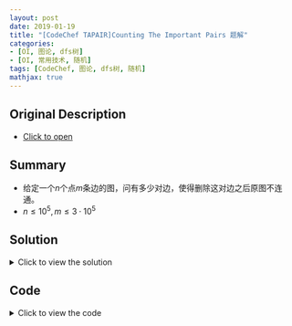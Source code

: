 ```yaml
---
layout: post
date: 2019-01-19
title: "[CodeChef TAPAIR]Counting The Important Pairs 题解"
categories:
- [OI, 图论, dfs树]
- [OI, 常用技术, 随机]
tags: [CodeChef, 图论, dfs树, 随机]
mathjax: true
---
```


## Original Description
- [Click to open](https://www.codechef.com/problems/TAPAIR)

## Summary
- 给定一个$n$个点$m$条边的图，问有多少对边，使得删除这对边之后原图不连通。
- $n\leq 10^5,m\leq 3\cdot 10^5$
<!-- more -->

## Solution
<details>
<summary>Click to view the solution</summary>
这题刚开始看到我的想法是分治的同时动态维护图中桥的数量~~但好像不太会~~

后来想了一个很巧妙的做法。我们求出原图的dfs树。显然如果我们删除的两条边中如果有一条是桥，那么另一条没有任何要求，我们先把这种情况特判掉，之后我们都不考虑删除桥的情况。

考虑我们删除的两条边有哪些可能。
- 两条边都是返祖边，因为原图dfs树的存在，这种删法不可能使原图不连通。
- 一条边是返祖边，一条边是树边。那么考虑拿掉这条返祖边后，我们要删的树边一定是桥。考虑如下操作：对于每条返祖边，我们给它赋予一个随机数作为权值。对于树边，它的权值是所有覆盖到它的返祖边的权值的异或和。这样，所有的桥的权值都是$0$，对于拿掉某条返祖边就是桥的那些树边，它们的权值一定和那条返祖边的权值是一样的，即这条树边仅被一条返祖边覆盖。因为是随机权值，所以出错概率很小。
- 两条边都是树边。割掉两条树边（不是桥的树边）使得原图不连通，则这两条树边在dfs树上要属于同一个“区域”，即它们被相同的返祖边覆盖。我们把所有的树边的权值丢到一个map里，然后对于某种权值的边如果有$x$条，则对答案贡献$\binom{x}{2}$

实测这样是会挂掉的，因为边太多导致出错概率增加。稍稍改进一下上述算法，给每条返祖边$10$个随机权值压成一个vector即可。
</details>

## Code
<details>
<summary>Click to view the code</summary>
```cpp
#include <bits/stdc++.h>
using namespace std;

#define LL long long
#define LB long double
#define uint unsigned int
#define ull unsigned long long
#define x first
#define y second
#define pb push_back
#define pf push_front
#define mp make_pair
#define Pair pair<int,int>
#define pLL pair<LL,LL>
#define pii pair<double,double>
#define LOWBIT(x) ((x) & (-x))
// #define LOCAL true

const int INF=2e9;
const LL LINF=2e16;
const int MOD=1e9+7;
const int magic=348;
const double eps=1e-10;
const double pi=acos(-1);

template<typename T> inline void Get (T &x)
{
	T res;bool f;char ch;
	while (!isdigit(ch=getchar()) && ch!='-') {}
	if (ch=='-') f=false,res=0; else f=true,res=ch-'0';
	while (isdigit(ch=getchar())) res=res*10+ch-'0';
	x=(f?res:-res);
}

template<typename T> inline void check_max(T &x,T y) {x=(x>y?x:y);}
template<typename T> inline void check_min(T &x,T y) {x=(x<y?x:y);}
template<typename T> inline T gcd(T x,T y) {return (!y)?x:gcd(y,x%y);}
template<typename T> inline T myabs(T x) {return (x>0)?x:-x;}
template<typename T> inline T add(T x) {if (x>=MOD) x-=MOD;return x;}
template<typename T> inline T sub(T x) {if (x<0) x+=MOD;return x;}
template<typename T> inline void Add(T x,T y) {x=add(x+y);}
template<typename T> inline void Sub(T x,T y) {x=sub(x-y);}

const int MAXN=3e5;

int n,m;

Pair edge[MAXN+48];
vector<int> v[MAXN+48];

inline int getanother(int ind,int x) {if (edge[ind].x==x) return edge[ind].y; else return edge[ind].x;}

map<vector<LL>,int> Mp;
LL mark[MAXN+48][15],xsum[MAXN+48][15];bool intree[MAXN+48];int depth[MAXN+48];
vector<LL> fv[MAXN+48];
map<vector<LL>,int> Mp2;

inline LL gen_rand()
{
	return ((1ll*rand())<<20)+((1ll*rand())<<10)+rand();
}

inline void dfs(int cur,int father)
{
	for (register int i=0;i<int(v[cur].size());i++)
	{
		int y=getanother(v[cur][i],cur);
		if (!depth[y]) depth[y]=depth[cur]+1,intree[v[cur][i]]=true,dfs(y,cur);
		else if (y!=father && depth[y]<depth[cur])
		{
			vector<LL> tmp;tmp.clear();
			for (register int k=0;k<=9;k++)
			{
				LL val=gen_rand();tmp.pb(val);
				mark[cur][k]^=val;mark[y][k]^=val;
			}
			Mp[tmp]=1;
		}
	}
}

inline void Dfs(int cur,int father)
{
	memcpy(xsum[cur],mark[cur],sizeof(mark[cur]));
	for (register int i=0;i<int(v[cur].size());i++)
		if (intree[v[cur][i]])
		{
			int y=getanother(v[cur][i],cur);
			if (y!=father)
			{
				Dfs(y,cur);
				for (register int k=0;k<=9;k++) xsum[cur][k]^=xsum[y][k];
			}
		}
}

int main ()
{
#ifdef LOCAL
	double T=clock();
	freopen ("a.in","r",stdin);
	freopen ("a.out","w",stdout);
	cerr<<"Running..."<<endl;
#endif
	srand(time(NULL));
	Get(n);Get(m);int x,y;
	for (register int i=1;i<=m;i++)
	{
		Get(x);Get(y);edge[i]=mp(x,y);
		v[x].pb(i);v[y].pb(i);
	}
	depth[1]=1;dfs(1,-1);Dfs(1,-1);int cnt=0;LL ans=0;
	for (register int i=2;i<=n;i++)
	{
		fv[i].clear();bool f=true;
		for (register int j=0;j<=9;j++) {fv[i].pb(xsum[i][j]);if (xsum[i][j]) f=false;}
		if (f) cnt++;
		if (Mp.find(fv[i])!=Mp.end()) ans++;
		Mp2[fv[i]]++;
	}
	ans+=1ll*cnt*(m-cnt);
	for (map<vector<LL>,int>::iterator iter=Mp2.begin();iter!=Mp2.end();iter++)
		ans+=1ll*(iter->y)*(iter->y-1)/2;
	printf("%lld\n",ans);
#ifdef LOCAL
	cerr<<"Exec Time: "<<(clock()-T)/CLOCKS_PER_SEC<<endl;
#endif
	return 0;
}
```
</details>
